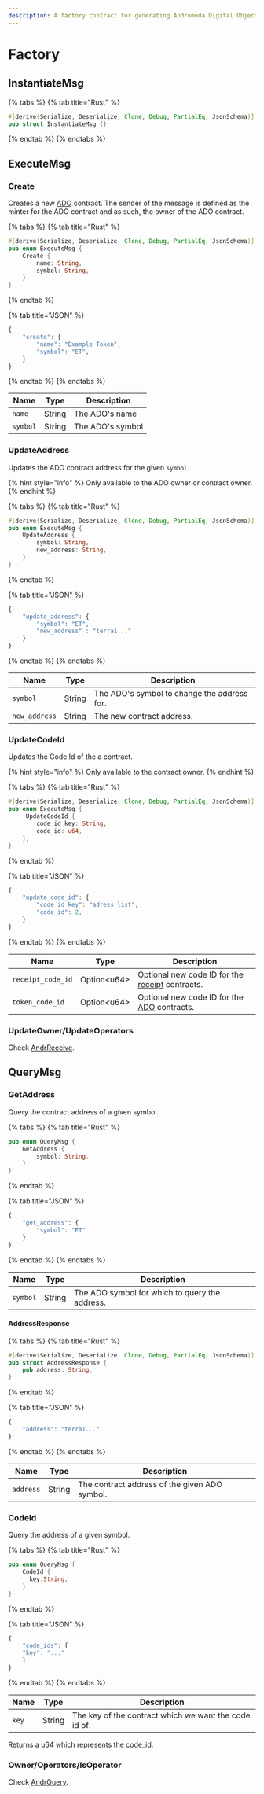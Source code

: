 ```yaml
---
description: A factory contract for generating Andromeda Digital Objects
---
```


# Factory

## InstantiateMsg

{% tabs %}
{% tab title="Rust" %}
```rust
#[derive(Serialize, Deserialize, Clone, Debug, PartialEq, JsonSchema)]
pub struct InstantiateMsg {}
```
{% endtab %}
{% endtabs %}

## ExecuteMsg

### Create

Creates a new [ADO](andromeda-digital-object.md) contract. The sender of the message is defined as the minter for the ADO contract and as such, the owner of the ADO contract.

{% tabs %}
{% tab title="Rust" %}
```rust
#[derive(Serialize, Deserialize, Clone, Debug, PartialEq, JsonSchema)]
pub enum ExecuteMsg {
    Create {
        name: String,
        symbol: String,
    }
}
```
{% endtab %}

{% tab title="JSON" %}
```javascript
{
    "create": {
        "name": "Example Token",
        "symbol": "ET",
    }
}
```
{% endtab %}
{% endtabs %}

| Name     | Type   | Description      |
| -------- | ------ | ---------------- |
| `name`   | String | The ADO's name   |
| `symbol` | String | The ADO's symbol |

### UpdateAddress

Updates the ADO contract address for the given `symbol`.&#x20;

{% hint style="info" %}
Only available to the ADO owner or contract owner.
{% endhint %}

{% tabs %}
{% tab title="Rust" %}
```rust
#[derive(Serialize, Deserialize, Clone, Debug, PartialEq, JsonSchema)]
pub enum ExecuteMsg {
    UpdateAddress {
        symbol: String,
        new_address: String,
    }
}
```
{% endtab %}

{% tab title="JSON" %}
```javascript
{
    "update_address": {
        "symbol": "ET",
        "new_address" : "terra1..."
    }
}
```
{% endtab %}
{% endtabs %}

| Name          | Type   | Description                                 |
| ------------- | ------ | ------------------------------------------- |
| `symbol`      | String | The ADO's symbol to change the address for. |
| `new_address` | String | The new contract address.                   |

### UpdateCodeId

Updates the Code Id of the a contract.

{% hint style="info" %}
Only available to the contract owner.
{% endhint %}

{% tabs %}
{% tab title="Rust" %}
```rust
#[derive(Serialize, Deserialize, Clone, Debug, PartialEq, JsonSchema)]
pub enum ExecuteMsg {
     UpdateCodeId {
        code_id_key: String,
        code_id: u64,
    },
}
```
{% endtab %}

{% tab title="JSON" %}
```javascript
{
    "update_code_id": {
        "code_id_key": "adress_list",
        "code_id": 2,
    }
}
```
{% endtab %}
{% endtabs %}

| Name              | Type         | Description                                                                |
| ----------------- | ------------ | -------------------------------------------------------------------------- |
| `receipt_code_id` | Option\<u64> | Optional new code ID for the [receipt](ado-types/receipt.md) contracts.    |
| `token_code_id`   | Option\<u64> | Optional new code ID for the [ADO](andromeda-digital-object.md) contracts. |

### UpdateOwner/UpdateOperators

Check [AndrReceive](andrreceive-andrquery.md).

## QueryMsg

### GetAddress

Query the contract address of a given symbol.

{% tabs %}
{% tab title="Rust" %}
```rust
pub enum QueryMsg {
    GetAddress {
        symbol: String,
    }
}
```
{% endtab %}

{% tab title="JSON" %}
```javascript
{
    "get_address": {
        "symbol": "ET"
    }
}
```
{% endtab %}
{% endtabs %}

| Name     | Type   | Description                                    |
| -------- | ------ | ---------------------------------------------- |
| `symbol` | String | The ADO symbol for which to query the address. |

#### AddressResponse

{% tabs %}
{% tab title="Rust" %}
```rust
#[derive(Serialize, Deserialize, Clone, Debug, PartialEq, JsonSchema)]
pub struct AddressResponse {
    pub address: String,
}
```
{% endtab %}

{% tab title="JSON" %}
```javascript
{
    "address": "terra1..."
}
```
{% endtab %}
{% endtabs %}

| Name      | Type   | Description                                   |
| --------- | ------ | --------------------------------------------- |
| `address` | String | The contract address of the given ADO symbol. |

### CodeId

Query the address of a given symbol.

{% tabs %}
{% tab title="Rust" %}
```rust
pub enum QueryMsg {
    CodeId {
      key:String,
    }
}
```
{% endtab %}

{% tab title="JSON" %}
```javascript
{
    "code_ids": {
    "key": "..."
    }
}
```
{% endtab %}
{% endtabs %}

| Name  | Type   | Description                                           |
| ----- | ------ | ----------------------------------------------------- |
| `key` | String | The key of the contract which we want the code id of. |

Returns a u64 which represents the code\_id.

### Owner/Operators/IsOperator

Check [AndrQuery](andrreceive-andrquery.md).
